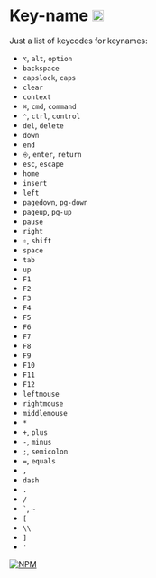 # Key-name <a href="http://unlicense.org/UNLICENSE"><img src="http://upload.wikimedia.org/wikipedia/commons/6/62/PD-icon.svg" width="20"/></a>

Just a list of keycodes for keynames:

* `⌥`, `alt`, `option`
* `backspace`
* `capslock`, `caps`
* `clear`
* `context`
* `⌘`, `cmd`, `command`
* `⌃`, `ctrl`,	`control`
* `del`, `delete`
* `down`
* `end`
* `⎆`, `enter`, `return`
* `esc`, `escape`
* `home`
* `insert`
* `left`
* `pagedown`, `pg-down`
* `pageup`, `pg-up`
* `pause`
* `right`
* `⇧`, `shift`
* `space`
* `tab`
* `up`
* `F1`
* `F2`
* `F3`
* `F4`
* `F5`
* `F6`
* `F7`
* `F8`
* `F9`
* `F10`
* `F11`
* `F12`
* `leftmouse`
* `rightmouse`
* `middlemouse`
* `*`
* `+`, `plus`
* `-`, `minus`
* `;`, `semicolon`
* `=`, `equals`
* `,`
* `dash`
* `.`
* `/`
* `` ` ``, `~`
* `[`
* `\\`
* `]`
* `'`

[![NPM](https://nodei.co/npm/key-name.png?downloads=true&downloadRank=true&stars=true)](https://nodei.co/npm/key-name/)